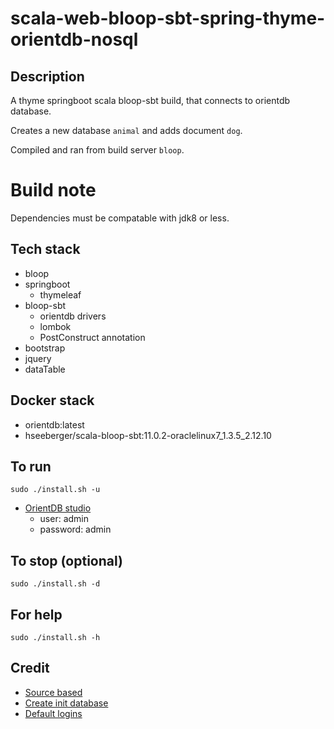 # scala-web-bloop-sbt-spring-thyme-orientdb-nosql

## Description
A thyme springboot scala bloop-sbt build,
that connects to orientdb database.

Creates a new database `animal` and adds
document `dog`.

Compiled and ran from build server `bloop`.

# Build note
Dependencies must be compatable with jdk8 or less.

## Tech stack
- bloop
- springboot
  - thymeleaf
- bloop-sbt
  - orientdb drivers
  - lombok
  - PostConstruct annotation
- bootstrap
- jquery
- dataTable

## Docker stack
- orientdb:latest
- hseeberger/scala-bloop-sbt:11.0.2-oraclelinux7_1.3.5_2.12.10

## To run
`sudo ./install.sh -u`
- [OrientDB studio](http://localhost:2480/studio/index.html)
  - user: admin
  - password: admin

## To stop (optional)
`sudo ./install.sh -d`

## For help
`sudo ./install.sh -h`

## Credit
- [Source based](https://www.alibabacloud.com/blog/building-a-spring-boot-api-with-a-multi-model-database-orientdb-on-alibaba-cloud_594216)
- [Create init database](https://orientdb.com/docs/last/scala/Document-API-Database.html)
- [Default logins](https://orientdb.com/docs/last/scala/Document-API-Database.html)
